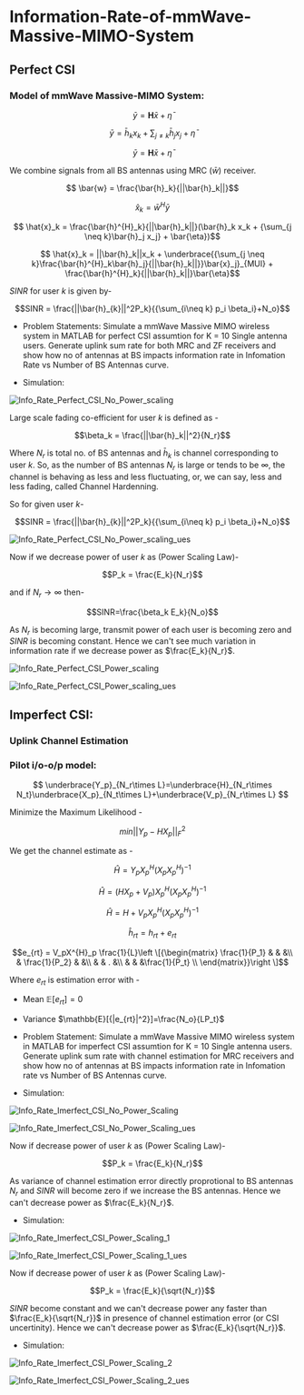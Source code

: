 # Information-Rate-of-mmWave-Massive-MIMO-System
## Perfect CSI 

### Model of mmWave Massive-MIMO System:


```math
    \bar{y} = \textbf{H}\bar{x} + \bar{\eta} 
```


```math
    \bar{y} = \bar{h}_k x_k + {\sum_{j \neq k}\bar{h}_j x_j} + \bar{\eta} 
```


```math
    \bar{y} = \textbf{H}\bar{x} + \bar{\eta} 
```

We combine signals from all BS antennas using MRC ($\bar{w}$) receiver.


```math
    \bar{w} = \frac{\bar{h}_k}{||\bar{h}_k||}
```


```math
    \hat{x}_k = \bar{w}^{H}\bar{y}
```


```math
    \hat{x}_k = \frac{\bar{h}^{H}_k}{||\bar{h}_k||}(\bar{h}_k x_k + {\sum_{j \neq k}\bar{h}_j x_j} + \bar{\eta})
```



```math
    \hat{x}_k = ||\bar{h}_k||x_k + \underbrace{{\sum_{j \neq k}\frac{\bar{h}^{H}_k\bar{h}_j}{||\bar{h}_k||}}\bar{x}_j}_{MUI} + \frac{\bar{h}^{H}_k}{||\bar{h}_k||}\bar{\eta}
```


$SINR$ for user $k$ is given by-


```math
SINR = \frac{||\bar{h}_{k}||^2P_k}{{\sum_{i\neq k} p_i \beta_i}+N_o}
```


- Problem Statements: Simulate a mmWave Massive MIMO wireless system in MATLAB for perfect CSI assumtion for K = 10 Single antenna users. Generate uplink sum rate for both MRC and ZF receivers and show how no of antennas at BS impacts information rate in Infomation Rate vs Number of BS Antennas curve. 

- Simulation:


![Info_Rate_Perfect_CSI_No_Power_scaling](Info_Rate_Perfect_CSI_No_Power_scaling.png)


Large scale fading co-efficient for user $k$ is defined as - 


$$\beta_k = \frac{||\bar{h}_k||^2}{N_r}$$


Where $N_r$ is total no. of BS antennas and $\bar{h}_k$ is channel corresponding to user $k$. So, as the number of BS antennas $N_r$ is large or tends to be $\infty$, the channel is behaving as less and less fluctuating, or, we can say, less and less fading, called Channel Hardenning.


So for given user $k$-


```math
SINR = \frac{||\bar{h}_{k}||^2P_k}{{\sum_{i\neq k} p_i \beta_i}+N_o}
```


![Info_Rate_Perfect_CSI_No_Power_scaling_ues](Info_Rate_Perfect_CSI_No_Power_scaling_ues.png)


Now if we decrease power of user $k$ as (Power Scaling Law)-


$$P_k = \frac{E_k}{N_r}$$


and if $N_r\rightarrow\infty$ then-


$$SINR=\frac{\beta_k E_k}{N_o}$$


As $N_r$ is becoming large, transmit power of each user is becoming zero and $SINR$ is becoming constant. Hence we can't see much variation in information rate if we decrease power as $\frac{E_k}{N_r}$.


![Info_Rate_Perfect_CSI_Power_scaling](Info_Rate_Perfect_CSI_Power_scaling.png)


![Info_Rate_Perfect_CSI_Power_scaling_ues](Info_Rate_Perfect_CSI_Power_scaling_ues.png)


## Imperfect CSI:

### Uplink Channel Estimation
### Pilot i/o-o/p model:


```math
       \underbrace{Y_p}_{N_r\times L}=\underbrace{H}_{N_r\times N_t}\underbrace{X_p}_{N_t\times L}+\underbrace{V_p}_{N_r\times L} 
```


Minimize the Maximum Likelihood -


```math
        min ||Y_p-HX_p||^{2}_F
```


We get the channel estimate as -


```math
        \hat{H} = Y_pX^{H}_p(X_pX^{H}_p)^{-1}
```


```math
       \hat{H} = (HX_p+V_p)X^{H}_p(X_pX^{H}_p)^{-1}
 
```


```math
        \hat{H} = H + V_pX^{H}_p(X_pX^{H}_p)^{-1}    
```


```math
        \hat{h}_{rt}=h_{rt}+e_{rt}
```


$$e_{rt} = V_pX^{H}_p \frac{1}{L}\left \[{\begin{matrix}
\frac{1}{P_1} & & &\\
 & \frac{1}{P_2} & &\\
 & & . &\\
 & & &\frac{1}{P_t} \\
\end{matrix}}\right \]$$


Where $e_{rt}$ is estimation error with -

- Mean $\mathbb{E}[e_{rt}]=0$

- Variance $\mathbb{E}[{|e_{rt}|^2}]=\frac{N_o}{LP_t}$



- Problem Statement: Simulate a mmWave Massive MIMO wireless system in MATLAB for imperfect CSI assumtion for K = 10 Single antenna users. Generate uplink sum rate with channel estimation for MRC receivers and show how no of antennas at BS impacts information rate in Infomation rate vs Number of BS Antennas curve. 


- Simulation: 


![Info_Rate_Imerfect_CSI_No_Power_Scaling](Info_Rate_Imperfect_CSI_No_Power_Scaling.png)


![Info_Rate_Imerfect_CSI_No_Power_Scaling_ues](Info_Rate_Imperfect_CSI_No_Power_Scaling_ues.png)


Now if decrease power of user $k$ as (Power Scaling Law)-


$$P_k = \frac{E_k}{N_r}$$


As variance of channel estimation error directly proprotional to BS antennas $N_r$ and $SINR$ will become zero if we increase the BS antennas. Hence we can't decrease power as $\frac{E_k}{N_r}$.  


- Simulation: 


![Info_Rate_Imerfect_CSI_Power_Scaling_1](Info_Rate_Imperfect_CSI_Power_Scaling_1.png)


![Info_Rate_Imerfect_CSI_Power_Scaling_1_ues](Info_Rate_Imperfect_CSI_Power_Scaling_1_ues.png)


Now if decrease power of user $k$ as (Power Scaling Law)-


$$P_k = \frac{E_k}{\sqrt{N_r}}$$


$SINR$ become constant and we can't decrease power any faster than $\frac{E_k}{\sqrt{N_r}}$ in presence of channel estimation error (or CSI uncertinity). Hence we can't decrease power as $\frac{E_k}{\sqrt{N_r}}$.  


- Simulation: 


![Info_Rate_Imerfect_CSI_Power_Scaling_2](Info_Rate_Imperfect_CSI_Power_Scaling_2.png)


![Info_Rate_Imerfect_CSI_Power_Scaling_2_ues](Info_Rate_Imperfect_CSI_Power_Scaling_2_ues.png)